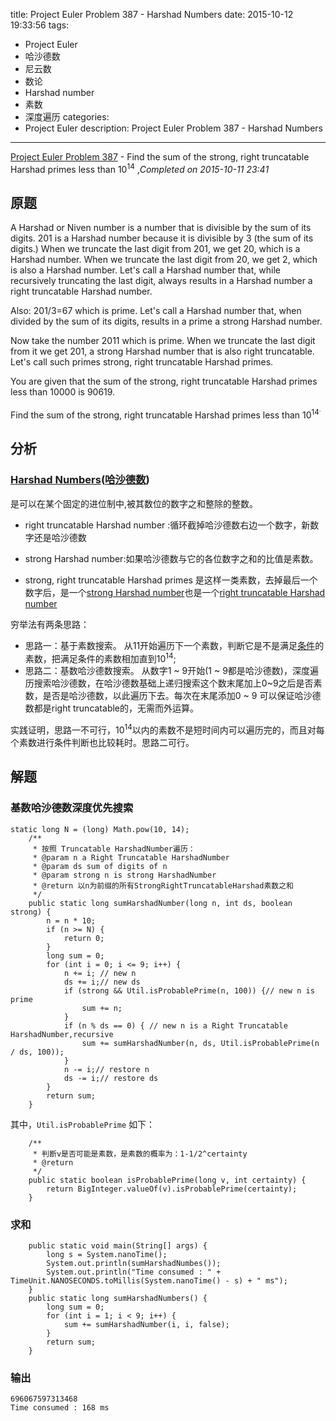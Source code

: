 title: Project Euler Problem 387 - Harshad Numbers
date: 2015-10-12 19:33:56
tags:
- Project Euler
- 哈沙德数
- 尼云数
- 数论
- Harshad number
- 素数
- 深度遍历
categories:
- Project Euler
description:  Project Euler Problem 387 - Harshad Numbers
---
[Project Euler Problem 387](https://projecteuler.net/problem=387) - Find the sum of the strong, right truncatable Harshad primes less than 10<sup>14</sup> ,*Completed on 2015-10-11  23:41*
<!--more-->
## 原题
A Harshad or Niven number is a number that is divisible by the sum of its digits. 
201 is a Harshad number because it is divisible by 3 (the sum of its digits.) 
When we truncate the last digit from 201, we get 20, which is a Harshad number. 
When we truncate the last digit from 20, we get 2, which is also a Harshad number. 
Let's call a Harshad number that, while recursively truncating the last digit, always results in a Harshad number a right truncatable Harshad number.

Also: 
201/3=67 which is prime. 
Let's call a Harshad number that, when divided by the sum of its digits, results in a prime a strong Harshad number.

Now take the number 2011 which is prime. 
When we truncate the last digit from it we get 201, a strong Harshad number that is also right truncatable. 
Let's call such primes strong, right truncatable Harshad primes.

You are given that the sum of the strong, right truncatable Harshad primes less than 10000 is 90619.

Find the sum of the strong, right truncatable Harshad primes less than 10<sup>14<sup>.

## 分析
### <a name="Harshad_number"></a>[Harshad Numbers](https://en.wikipedia.org/wiki/Harshad_number)([哈沙德数](http://baike.baidu.com/view/1745210.htm))
是可以在某个固定的进位制中,被其数位的数字之和整除的整数。
* <a name="right_truncatable_Harshadnumber"></a>right truncatable Harshad number :循环截掉哈沙德数右边一个数字，新数字还是哈沙德数

* <a name="strong_Harshad_number"></a>strong Harshad number:如果哈沙德数与它的各位数字之和的比值是素数。

* <a name="strong_Harshad_prime"></a>strong, right truncatable Harshad primes
是这样一类素数，去掉最后一个数字后，是一个[strong Harshad number](#strong_Harshad_number)也是一个[right truncatable Harshad number](#right_truncatable_Harshadnumber)

穷举法有两条思路：
* 思路一：基于素数搜索。
    从11开始遍历下一个素数，判断它是不是满足[条件](#strong_Harshad_prime)的素数，把满足条件的素数相加直到10<sup>14</sup>;
* 思路二：基数哈沙德数搜索。
    从数字1 ~ 9开始(1 ~ 9都是哈沙德数)，深度遍历搜索哈沙德数，在哈沙德数基础上递归搜索这个数末尾加上0~9之后是否素数，是否是哈沙德数，以此遍历下去。每次在末尾添加0 ~ 9 可以保证哈沙德数都是right truncatable的，无需而外运算。

实践证明，思路一不可行，10<sup>14</sup>以内的素数不是短时间内可以遍历完的，而且对每个素数进行条件判断也比较耗时。思路二可行。


## 解题
### 基数哈沙德数深度优先搜索 

```
static long N = (long) Math.pow(10, 14);
    /**
     * 按照 Truncatable HarshadNumber遍历：
     * @param n a Right Truncatable HarshadNumber
     * @param ds sum of digits of n
     * @param strong n is strong HarshadNumber
     * @return 以n为前缀的所有StrongRightTruncatableHarshad素数之和
     */
    public static long sumHarshadNumber(long n, int ds, boolean strong) {
        n = n * 10;
        if (n >= N) {
            return 0;
        }
        long sum = 0;
        for (int i = 0; i <= 9; i++) {
            n += i; // new n
            ds += i;// new ds
            if (strong && Util.isProbablePrime(n, 100)) {// new n is prime
                sum += n;
            }
            if (n % ds == 0) { // new n is a Right Truncatable HarshadNumber,recursive
                sum += sumHarshadNumber(n, ds, Util.isProbablePrime(n / ds, 100));
            }
            n -= i;// restore n
            ds -= i;// restore ds
        }
        return sum;
    }
```

其中，`Util.isProbablePrime` 如下：
```
    /**
     * 判断v是否可能是素数，是素数的概率为：1-1/2^certainty
     * @return
     */
    public static boolean isProbablePrime(long v, int certainty) {
        return BigInteger.valueOf(v).isProbablePrime(certainty);
    }
```

### 求和
```
    public static void main(String[] args) {
        long s = System.nanoTime();
        System.out.println(sumHarshadNumbes());
        System.out.println("Time consumed : " + TimeUnit.NANOSECONDS.toMillis(System.nanoTime() - s) + " ms");
    }
    public static long sumHarshadNumbers() {
        long sum = 0;
        for (int i = 1; i < 9; i++) {
            sum += sumHarshadNumber(i, i, false);
        }
        return sum;
    }
```

### 输出
```
696067597313468
Time consumed : 168 ms
```